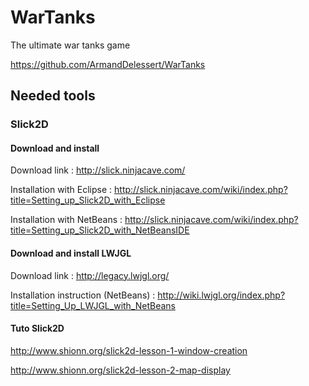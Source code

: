 # WarTanks

The ultimate war tanks game

https://github.com/ArmandDelessert/WarTanks


## Needed tools

### Slick2D

#### Download and install

Download link :
http://slick.ninjacave.com/

Installation with Eclipse :
http://slick.ninjacave.com/wiki/index.php?title=Setting_up_Slick2D_with_Eclipse

Installation with NetBeans :
http://slick.ninjacave.com/wiki/index.php?title=Setting_up_Slick2D_with_NetBeansIDE

#### Download and install LWJGL

Download link :
http://legacy.lwjgl.org/

Installation instruction (NetBeans) :
http://wiki.lwjgl.org/index.php?title=Setting_Up_LWJGL_with_NetBeans

#### Tuto Slick2D

http://www.shionn.org/slick2d-lesson-1-window-creation

http://www.shionn.org/slick2d-lesson-2-map-display

